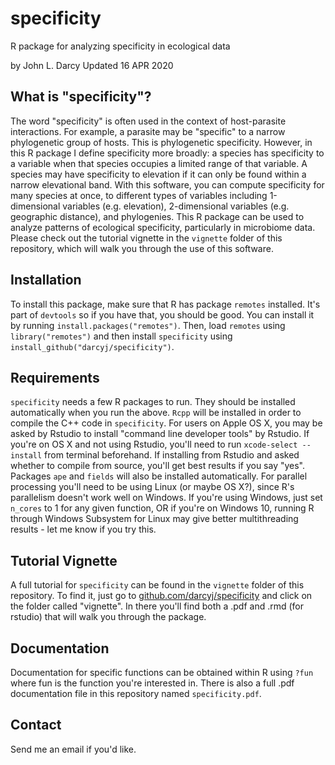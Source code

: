 # specificity
R package for analyzing specificity in ecological data

by John L. Darcy
Updated 16 APR 2020

## What is "specificity"?
The word "specificity" is often used in the context of host-parasite interactions. For example, a parasite may be "specific" to a narrow phylogenetic group of hosts. This is phylogenetic specificity. However, in this R package I define specificity more broadly: a species has specificity to a variable when that species occupies a limited range of that variable. A species may have specificity to elevation if it can only be found within a narrow elevational band. With this software, you can compute specificity for many species at once, to different types of variables including 1-dimensional variables (e.g. elevation), 2-dimensional variables (e.g. geographic distance), and phylogenies. This R package can be used to analyze patterns of ecological specificity, particularly in microbiome data. Please check out the tutorial vignette in the `vignette` folder of this repository, which will walk you through the use of this software. 

## Installation
To install this package, make sure that R has package `remotes` installed. It's part of `devtools` so if you have that, you should be good. You can install it by running `install.packages("remotes")`. Then, load `remotes` using `library("remotes")` and then install `specificity` using `install_github("darcyj/specificity")`. 

## Requirements
`specificity` needs a few R packages to run. They should be installed automatically when you run the above. `Rcpp` will be installed in order to compile the C++ code in `specificity`. For users on Apple OS X, you may be asked by Rstudio to install "command line developer tools" by Rstudio. If you're on OS X and not using Rstudio, you'll need to run `xcode-select --install` from terminal beforehand. If installing from Rstudio and asked whether to compile from source, you'll get best results if you say "yes". Packages `ape` and `fields` will also be installed automatically. For parallel processing you'll need to be using Linux (or maybe OS X?), since R's parallelism doesn't work well on Windows. If you're using Windows, just set `n_cores` to 1 for any given function, OR if you're on Windows 10, running R through Windows Subsystem for Linux may give better multithreading results - let me know if you try this.

## Tutorial Vignette
A full tutorial for `specificity` can be found in the `vignette` folder of this repository. To find it, just go to [github.com/darcyj/specificity](https://github.com/darcyj/specificity) and click on the folder called "vignette". In there you'll find both a .pdf and .rmd (for rstudio) that will walk you through the package.

## Documentation
Documentation for specific functions can be obtained within R using `?fun` where fun is the function you're interested in. There is also a full .pdf documentation file in this repository named `specificity.pdf`. 

## Contact
Send me an email if you'd like.